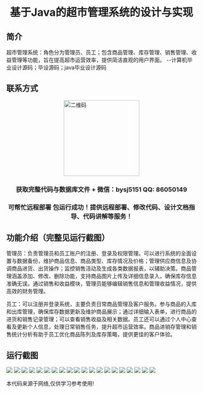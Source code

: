 <p><h1 align="center">基于Java的超市管理系统的设计与实现</h1></p>

## 简介
超市管理系统：角色分为管理员、员工；包含商品管理、库存管理、销售管理、收益管理等功能，旨在提高超市运营效率，提供简洁直观的用户界面。    --计算机毕业设计源码；毕设源码；java毕业设计源码


## 联系方式
<img src="https://bs-1329754181.cos.ap-shanghai.myqcloud.com/wx.jpg" alt="二维码" style="display: block; margin: 0 auto;" width="200px">
<p><h3 align="center">获取完整代码与数据库文件 + 微信：bysj5151 QQ: 86050149</h3></p>
<p><h3 align="center">可帮忙远程部署 包运行成功！提供远程部署、修改代码、设计文档指导、代码讲解等服务！</h3></p>

## 功能介绍（完整见运行截图）
管理员：负责管理员和员工账户的注册、登录及权限管理。可以进行系统的全面设置与数据备份，维护商品信息、商品类型、库存情况及价格；管理供应商信息及协调商品进货、出货操作；监控销售活动及生成各类数据报表，以辅助决策。商品管理涵盖添加、修改、删除功能，支持商品图片上传及详细信息录入，确保库存信息准确无误。通过销售和收益模块，管理员能够编辑销售信息和管理收益情况，提供高效的财务管理。

员工：可以注册并登录系统，主要负责日常商品管理及客户服务。参与商品的入库和出库管理，确保库存数据更新及维护商品展示；通过详细输入表单，进行商品的进货和销售记录管理；可以查看销售收益及相关数据。员工还可以通过个人中心查看及更新个人信息，处理日常销售任务，提升超市运营效率。商品进销存管理和销售统计分析有助于员工优化商品陈列及库存策略，提供更佳的客户体验。


## 运行截图
![](https://bs-1329754181.cos.ap-shanghai.myqcloud.com/ssm/SupermarketManagementSystem/img/001.jpg)
![](https://bs-1329754181.cos.ap-shanghai.myqcloud.com/ssm/SupermarketManagementSystem/img/002.jpg)
![](https://bs-1329754181.cos.ap-shanghai.myqcloud.com/ssm/SupermarketManagementSystem/img/003.jpg)
![](https://bs-1329754181.cos.ap-shanghai.myqcloud.com/ssm/SupermarketManagementSystem/img/004.jpg)
![](https://bs-1329754181.cos.ap-shanghai.myqcloud.com/ssm/SupermarketManagementSystem/img/005.jpg)
![](https://bs-1329754181.cos.ap-shanghai.myqcloud.com/ssm/SupermarketManagementSystem/img/006.jpg)
![](https://bs-1329754181.cos.ap-shanghai.myqcloud.com/ssm/SupermarketManagementSystem/img/007.jpg)
![](https://bs-1329754181.cos.ap-shanghai.myqcloud.com/ssm/SupermarketManagementSystem/img/008.jpg)
![](https://bs-1329754181.cos.ap-shanghai.myqcloud.com/ssm/SupermarketManagementSystem/img/009.jpg)
![](https://bs-1329754181.cos.ap-shanghai.myqcloud.com/ssm/SupermarketManagementSystem/img/010.jpg)
![](https://bs-1329754181.cos.ap-shanghai.myqcloud.com/ssm/SupermarketManagementSystem/img/011.jpg)
![](https://bs-1329754181.cos.ap-shanghai.myqcloud.com/ssm/SupermarketManagementSystem/img/012.jpg)
![](https://bs-1329754181.cos.ap-shanghai.myqcloud.com/ssm/SupermarketManagementSystem/img/013.jpg)
![](https://bs-1329754181.cos.ap-shanghai.myqcloud.com/ssm/SupermarketManagementSystem/img/014.jpg)
![](https://bs-1329754181.cos.ap-shanghai.myqcloud.com/ssm/SupermarketManagementSystem/img/015.jpg)
![](https://bs-1329754181.cos.ap-shanghai.myqcloud.com/ssm/SupermarketManagementSystem/img/016.jpg)
![](https://bs-1329754181.cos.ap-shanghai.myqcloud.com/ssm/SupermarketManagementSystem/img/017.jpg)
![](https://bs-1329754181.cos.ap-shanghai.myqcloud.com/ssm/SupermarketManagementSystem/img/018.jpg)
![](https://bs-1329754181.cos.ap-shanghai.myqcloud.com/ssm/SupermarketManagementSystem/img/019.jpg)
![](https://bs-1329754181.cos.ap-shanghai.myqcloud.com/ssm/SupermarketManagementSystem/img/020.jpg)

<p>本代码来源于网络,仅供学习参考使用!</p>
